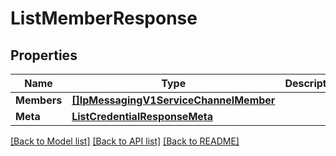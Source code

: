 # ListMemberResponse

## Properties

Name | Type | Description | Notes
------------ | ------------- | ------------- | -------------
**Members** | [**[]IpMessagingV1ServiceChannelMember**](ip_messaging.v1.service.channel.member.md) |  |[optional] 
**Meta** | [**ListCredentialResponseMeta**](ListCredentialResponse_meta.md) |  |[optional] 

[[Back to Model list]](../README.md#documentation-for-models) [[Back to API list]](../README.md#documentation-for-api-endpoints) [[Back to README]](../README.md)


